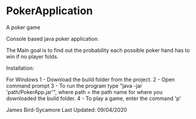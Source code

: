 # PokerApplication
A poker game

Console based java poker application.

The Main goal is to find out the probability each possible poker hand has to win if no player folds.

Installation:

For Windows
  1 - Download the build folder from the project.
  2 - Open command prompt
  3 - To run the program type "java -jar 'path/PokerApp.jar'", where path = the path name for where you downloaded the build folder.
  4 - To play a game, enter the command 'p'

James Bird-Sycamore
Last Updated: 09/04/2020
